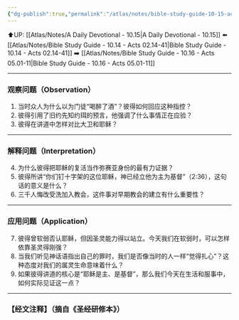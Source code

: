 ```yaml
---
{"dg-publish":true,"permalink":"/atlas/notes/bible-study-guide-10-15-acts-02-42-47/"}
---
```


⬆️UP: [[Atlas/Notes/A Daily Devotional - 10.15\|A Daily Devotional - 10.15]]
⬅️ [[Atlas/Notes/Bible Study Guide - 10.14 - Acts 02.14-41\|Bible Study Guide - 10.14 - Acts 02.14-41]]
➡️ [[Atlas/Notes/Bible Study Guide - 10.16 - Acts 05.01-11\|Bible Study Guide - 10.16 - Acts 05.01-11]] 

---

### 观察问题（Observation）

1. 当时众人为什么以为门徒“喝醉了酒”？彼得如何回应这种指控？
2. 彼得引用了旧约先知约珥的预言，他强调了什么事情正在应验？
3. 彼得在讲道中怎样对比大卫和耶稣？

---

### 解释问题（Interpretation）

4. 为什么彼得把耶稣的复活当作弥赛亚身份的最有力证据？
5. 彼得所讲“你们钉十字架的这位耶稣，神已经立他为主为基督”（2:36），这句话的意义是什么？
6. 三千人悔改受洗加入教会，这件事对早期教会的建立有什么重要性？


---

### 应用问题（Application）

7. 彼得曾软弱否认耶稣，但因圣灵能力得以站立。今天我们在软弱时，可以怎样依靠圣灵得刚强？
8. 当我们听见神话语指出自己的罪时，我们是否像当时的人一样“觉得扎心”？这种态度对我们的属灵生命意味着什么？
9. 如果彼得讲道的核心是“耶稣是主、是基督”，那么我们今天在生活和服事中，如何实际见证这一点？

---
### 【经文注释】（摘自《圣经研修本》）


